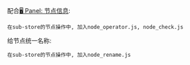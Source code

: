 ﻿配合[🖥️ Panel: 节点信息]():
    
    在sub-store的节点操作中, 加入node_operator.js, node_check.js 

给节点统一名称:

    在sub-store的节点操作中, 加入node_rename.js